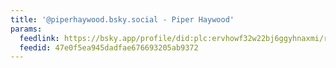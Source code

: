 ```yaml
---
title: '@piperhaywood.bsky.social - Piper Haywood'
params:
  feedlink: https://bsky.app/profile/did:plc:ervhowf32w22bj6ggyhnaxmi/rss
  feedid: 47e0f5ea945dadfae676693205ab9372
---
```

